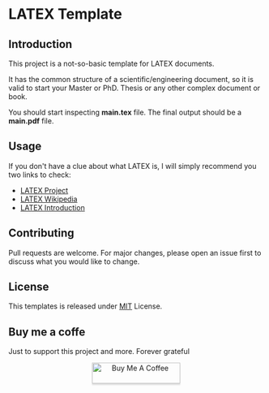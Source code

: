 # LATEX Template

## Introduction

This project is a not-so-basic template for LATEX documents.

It has the common structure of a scientific/engineering document, so it is valid to start your Master or PhD. Thesis or any other complex document or book.

You should start inspecting **main.tex** file.  The final output should be a **main.pdf** file.


## Usage

If you don't have a clue about what LATEX is, I will simply recommend you two links to check:

* [LATEX Project](https://www.latex-project.org/)
* [LATEX Wikipedia](https://en.wikipedia.org/wiki/LaTeX)
* [LATEX Introduction](https://es.overleaf.com/learn/latex/Learn_LaTeX_in_30_minutes)


## Contributing
Pull requests are welcome. For major changes, please open an issue first to discuss what you would like to change.


## License
This templates is released under [MIT](https://choosealicense.com/licenses/mit/) License.

## Buy me a coffe

Just to support this project and more.  Forever grateful

<center>
<a href="https://www.buymeacoffee.com/DaniTeleco" target="_blank"><img src="https://www.buymeacoffee.com/assets/img/custom_images/orange_img.png" alt="Buy Me A Coffee" style="height: 41px !important;width: 174px !important;box-shadow: 0px 3px 2px 0px rgba(190, 190, 190, 0.5) !important;-webkit-box-shadow: 0px 3px 2px 0px rgba(190, 190, 190, 0.5) !important;" ></a>
</center>
